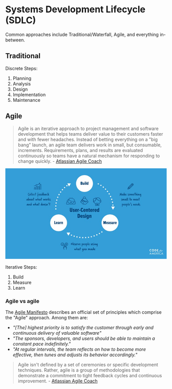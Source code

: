 # Systems Development Lifecycle (SDLC)

Common approaches include Traditional/Waterfall, Agile, and everything in-between.

## Traditional

Discrete Steps:

  1. Planning
  2. Analysis
  3. Design
  4. Implementation
  5. Maintenance

## Agile

> Agile is an iterative approach to project management and software development that helps teams deliver value to their customers faster and with fewer headaches. Instead of betting everything on a "big bang" launch, an agile team delivers work in small, but consumable, increments. Requirements, plans, and results are evaluated continuously so teams have a natural mechanism for responding to change quickly. - [Atlassian Agile Coach](https://www.atlassian.com/agile)

![](img/cfa-build-measure-learn.jpg)

Iterative Steps:

  1. Build
  2. Measure
  3. Learn

### Agile vs agile

The [Agile Manifesto](http://agilemanifesto.org/) describes an official set of principles which comprise the "Agile" approach. Among them are:

  + *"[The] highest priority is to satisfy the customer
through early and continuous delivery
of valuable software"*
  + *"The sponsors, developers, and users should be able
to maintain a constant pace indefinitely."*
  + *"At regular intervals, the team reflects on how
to become more effective, then tunes and adjusts
its behavior accordingly."*

> Agile isn't defined by a set of ceremonies or specific development techniques. Rather, agile is a group of methodologies that demonstrate a commitment to tight feedback cycles and continuous improvement. - [Atlassian Agile Coach](https://www.atlassian.com/agile)
